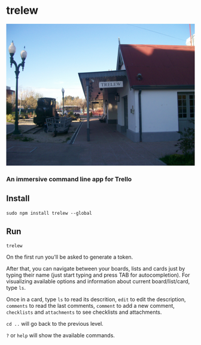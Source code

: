 # trelew

![](trelew.jpg)

### An immersive command line app for Trello

## Install

```
sudo npm install trelew --global
```

## Run

```
trelew
```

On the first run you'll be asked to generate a token.

After that, you can navigate between your boards, lists and cards just by typing their name (just start typing and press TAB for autocompletion). For visualizing available options and information about current board/list/card, type `ls`.

Once in a card, type `ls` to read its descrition, `edit` to edit the description, `comments` to read the last comments, `comment` to add a new comment, `checklists` and `attachments` to see checklists and attachments.

`cd ..` will go back to the previous level.

`?` or `help` will show the available commands.

